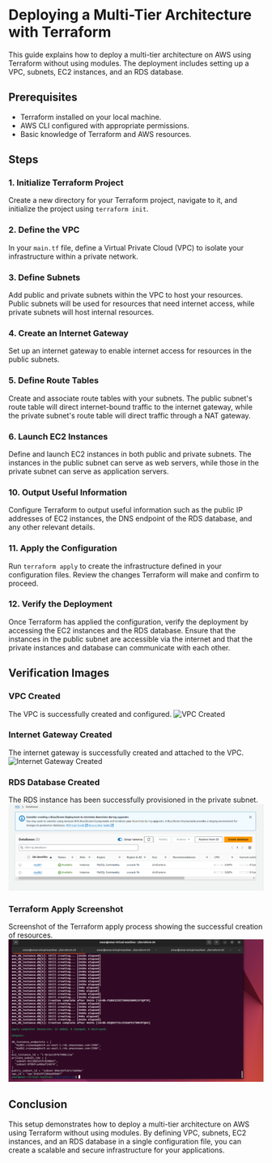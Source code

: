 # Deploying a Multi-Tier Architecture with Terraform

This guide explains how to deploy a multi-tier architecture on AWS using Terraform without using modules. The deployment includes setting up a VPC, subnets, EC2 instances, and an RDS database.

## Prerequisites

- Terraform installed on your local machine.
- AWS CLI configured with appropriate permissions.
- Basic knowledge of Terraform and AWS resources.

## Steps

### 1. Initialize Terraform Project

Create a new directory for your Terraform project, navigate to it, and initialize the project using `terraform init`.

### 2. Define the VPC

In your `main.tf` file, define a Virtual Private Cloud (VPC) to isolate your infrastructure within a private network.

### 3. Define Subnets

Add public and private subnets within the VPC to host your resources. Public subnets will be used for resources that need internet access, while private subnets will host internal resources.

### 4. Create an Internet Gateway

Set up an internet gateway to enable internet access for resources in the public subnets.

### 5. Define Route Tables

Create and associate route tables with your subnets. The public subnet's route table will direct internet-bound traffic to the internet gateway, while the private subnet's route table will direct traffic through a NAT gateway.


### 6. Launch EC2 Instances

Define and launch EC2 instances in both public and private subnets. The instances in the public subnet can serve as web servers, while those in the private subnet can serve as application servers.




### 10. Output Useful Information

Configure Terraform to output useful information such as the public IP addresses of EC2 instances, the DNS endpoint of the RDS database, and any other relevant details.

### 11. Apply the Configuration

Run `terraform apply` to create the infrastructure defined in your configuration files. Review the changes Terraform will make and confirm to proceed.

### 12. Verify the Deployment

Once Terraform has applied the configuration, verify the deployment by accessing the EC2 instances and the RDS database. Ensure that the instances in the public subnet are accessible via the internet and that the private instances and database can communicate with each other.

## Verification Images

### VPC Created

The VPC is successfully created and configured.
![VPC Created](vpc-created.png)

### Internet Gateway Created

The internet gateway is successfully created and attached to the VPC.
![Internet Gateway Created](igw-created.png)


### RDS Database Created

The RDS instance has been successfully provisioned in the private subnet.
![RDS Database Created](https://github.com/omaRouby/ivolve-ojt/blob/main/terraform/lab24/pictures/db-created.png)

### Terraform Apply Screenshot

Screenshot of the Terraform apply process showing the successful creation of resources.
![Terraform Apply Screenshot](https://github.com/omaRouby/ivolve-ojt/blob/main/terraform/lab24/pictures/apply%20screenshot.png)

## Conclusion

This setup demonstrates how to deploy a multi-tier architecture on AWS using Terraform without using modules. By defining VPC, subnets, EC2 instances, and an RDS database in a single configuration file, you can create a scalable and secure infrastructure for your applications.

